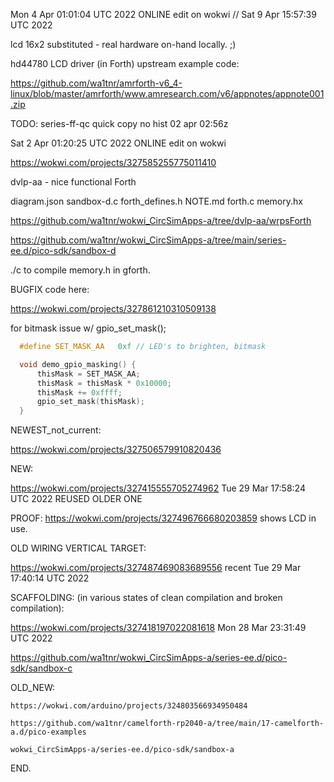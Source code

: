 Mon  4 Apr 01:01:04 UTC 2022   ONLINE edit on wokwi
// Sat  9 Apr 15:57:39 UTC 2022

  lcd 16x2 substituted - real hardware on-hand locally. ;)
  
  hd44780 LCD driver (in Forth) upstream example code:

  https://github.com/wa1tnr/amrforth-v6_4-linux/blob/master/amrforth/www.amresearch.com/v6/appnotes/appnote001.zip

  TODO: series-ff-qc quick copy no hist 02 apr 02:56z
     
Sat  2 Apr 01:20:25 UTC 2022  ONLINE edit on wokwi

  https://wokwi.com/projects/327585255775011410

dvlp-aa  -  nice  functional  Forth

diagram.json   sandbox-d.c   forth_defines.h
NOTE.md        forth.c       memory.hx

  https://github.com/wa1tnr/wokwi_CircSimApps-a/tree/dvlp-aa/wrpsForth

  https://github.com/wa1tnr/wokwi_CircSimApps-a/tree/main/series-ee.d/pico-sdk/sandbox-d

  ./c to compile memory.h in gforth.


  BUGFIX code here:

  https://wokwi.com/projects/327861210310509138

  for bitmask issue w/ gpio_set_mask();
```cpp
  #define SET_MASK_AA   0xf // LED's to brighten, bitmask

  void demo_gpio_masking() {
      thisMask = SET_MASK_AA;
      thisMask = thisMask * 0x10000;
      thisMask += 0xffff;
      gpio_set_mask(thisMask);
  }
```


  NEWEST_not_current:

  https://wokwi.com/projects/327506579910820436

  NEW:

  https://wokwi.com/projects/327415555705274962  Tue 29 Mar 17:58:24 UTC 2022  REUSED OLDER ONE

  PROOF:
  https://wokwi.com/projects/327496766680203859  shows LCD in use.

  OLD WIRING VERTICAL TARGET:

  https://wokwi.com/projects/327487469083689556  recent  Tue 29 Mar 17:40:14 UTC 2022

  SCAFFOLDING:  (in various states of clean compilation and broken compilation):
  
  https://wokwi.com/projects/327418197022081618    Mon 28 Mar 23:31:49 UTC 2022

  https://github.com/wa1tnr/wokwi_CircSimApps-a/series-ee.d/pico-sdk/sandbox-c

  OLD_NEW:

    https://wokwi.com/arduino/projects/324803566934950484

    https://github.com/wa1tnr/camelforth-rp2040-a/tree/main/17-camelforth-a.d/pico-examples

    wokwi_CircSimApps-a/series-ee.d/pico-sdk/sandbox-a

END.
